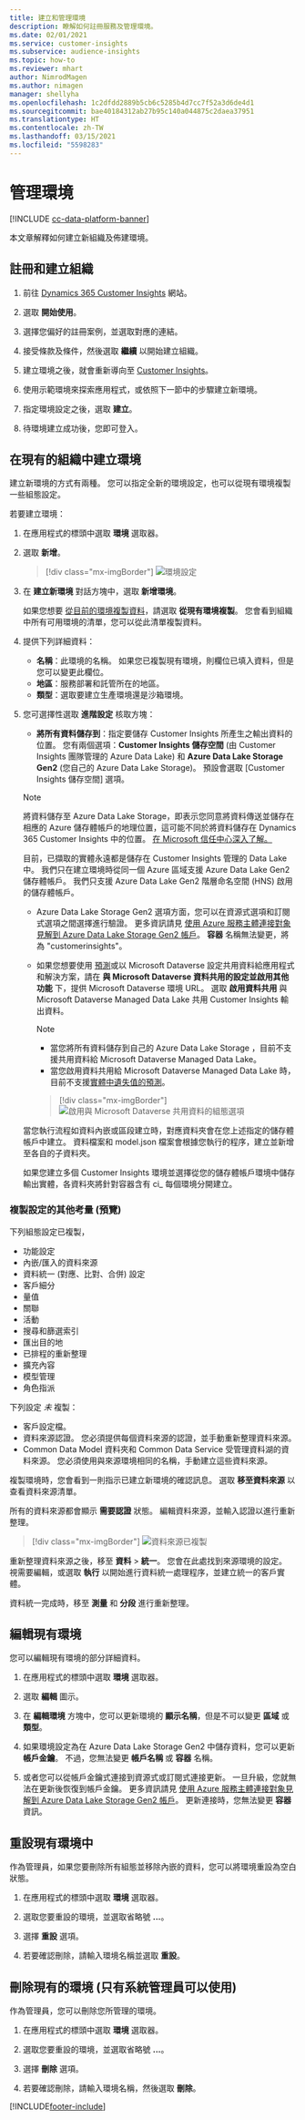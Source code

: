```yaml
---
title: 建立和管理環境
description: 瞭解如何註冊服務及管理環境。
ms.date: 02/01/2021
ms.service: customer-insights
ms.subservice: audience-insights
ms.topic: how-to
ms.reviewer: mhart
author: NimrodMagen
ms.author: nimagen
manager: shellyha
ms.openlocfilehash: 1c2dfdd2889b5cb6c5285b4d7cc7f52a3d6de4d1
ms.sourcegitcommit: bae40184312ab27b95c140a044875c2daea37951
ms.translationtype: HT
ms.contentlocale: zh-TW
ms.lasthandoff: 03/15/2021
ms.locfileid: "5598283"
---
```

# <a name="manage-environments"></a>管理環境

[!INCLUDE [cc-data-platform-banner](../includes/cc-data-platform-banner.md)]

本文章解釋如何建立新組織及佈建環境。

## <a name="sign-up-and-create-an-organization"></a>註冊和建立組織

1. 前往 [Dynamics 365 Customer Insights](https://dynamics.microsoft.com/ai/customer-insights/) 網站。

2. 選取 **開始使用**。

3. 選擇您偏好的註冊案例，並選取對應的連結。

4. 接受條款及條件，然後選取 **繼續** 以開始建立組織。

5. 建立環境之後，就會重新導向至 [Customer Insights](https://home.ci.ai.dynamics.com)。

6. 使用示範環境來探索應用程式，或依照下一節中的步驟建立新環境。

7. 指定環境設定之後，選取 **建立**。

8. 待環境建立成功後，您即可登入。

## <a name="create-an-environment-in-an-existing-organization"></a>在現有的組織中建立環境

建立新環境的方式有兩種。 您可以指定全新的環境設定，也可以從現有環境複製一些組態設定。

若要建立環境：

1. 在應用程式的標頭中選取 **環境** 選取器。

1. 選取 **新增**。

   > [!div class="mx-imgBorder"]
   > ![環境設定](media/environment-settings-dialog.png)

1. 在 **建立新環境** 對話方塊中，選取 **新增環境**。

   如果您想要 [從目前的環境複製資料](#additional-considerations-for-copy-configuration-preview)，請選取 **從現有環境複製**。 您會看到組織中所有可用環境的清單，您可以從此清單複製資料。

1. 提供下列詳細資料：
   - **名稱**：此環境的名稱。 如果您已複製現有環境，則欄位已填入資料，但是您可以變更此欄位。
   - **地區**：服務部署和託管所在的地區。
   - **類型**：選取要建立生產環境還是沙箱環境。

2. 您可選擇性選取 **進階設定** 核取方塊：

   - **將所有資料儲存到**：指定要儲存 Customer Insights 所產生之輸出資料的位置。 您有兩個選項：**Customer Insights 儲存空間** (由 Customer Insights 團隊管理的 Azure Data Lake) 和 **Azure Data Lake Storage Gen2** (您自己的 Azure Data Lake Storage)。 預設會選取 [Customer Insights 儲存空間] 選項。

   > [!NOTE]
   > 將資料儲存至 Azure Data Lake Storage，即表示您同意將資料傳送並儲存在相應的 Azure 儲存體帳戶的地理位置，這可能不同於將資料儲存在 Dynamics 365 Customer Insights 中的位置。 [在 Microsoft 信任中心深入了解。](https://www.microsoft.com/trust-center)
   >
   > 目前，已擷取的實體永遠都是儲存在 Customer Insights 管理的 Data Lake 中。
   > 我們只在建立環境時從同一個 Azure 區域支援 Azure Data Lake Gen2 儲存體帳戶。
   > 我們只支援 Azure Data Lake Gen2 階層命名空間 (HNS) 啟用的儲存體帳戶。

   - Azure Data Lake Storage Gen2 選項方面，您可以在資源式選項和訂閱式選項之間選擇進行驗證。 更多資訊請見 [使用 Azure 服務主體連接對象見解到 Azure Data Lake Storage Gen2 帳戶](connect-service-principal.md)。 **容器** 名稱無法變更，將為 "customerinsights"。
   
   - 如果您想要使用 [預測](predictions.md)或以 Microsoft Dataverse 設定共用資料給應用程式和解決方案，請在 **與 Microsoft Dataverse 資料共用的設定並啟用其他功能** 下，提供 Microsoft Dataverse 環境 URL。 選取 **啟用資料共用** 與 Microsoft Dataverse Managed Data Lake 共用 Customer Insights 輸出資料。

     > [!NOTE]
     > - 當您將所有資料儲存到自己的 Azure Data Lake Storage ，目前不支援共用資料給 Microsoft Dataverse Managed Data Lake。
     > - 當您啟用資料共用給 Microsoft Dataverse Managed Data Lake 時，目前不支援[實體中遺失值的預測](predictions.md)。

     > [!div class="mx-imgBorder"]
     > ![啟用與 Microsoft Dataverse 共用資料的組態選項](media/Datasharing-with-DataverseMDL.png)

   當您執行流程如資料內嵌或區段建立時，對應資料夾會在您上述指定的儲存體帳戶中建立。 資料檔案和 model.json 檔案會根據您執行的程序，建立並新增至各自的子資料夾。

   如果您建立多個 Customer Insights 環境並選擇從您的儲存體帳戶環境中儲存輸出實體，各資料夾將針對容器含有 ci_<environmentid> 每個環境分開建立。

### <a name="additional-considerations-for-copy-configuration-preview"></a>複製設定的其他考量 (預覽)

下列組態設定已複製，

- 功能設定
- 內嵌/匯入的資料來源
- 資料統一 (對應、比對、合併) 設定
- 客戶細分
- 量值
- 關聯
- 活動
- 搜尋和篩選索引
- 匯出目的地
- 已排程的重新整理
- 擴充內容
- 模型管理
- 角色指派

下列設定 *未* 複製：

- 客戶設定檔。
- 資料來源認證。 您必須提供每個資料來源的認證，並手動重新整理資料來源。
- Common Data Model 資料夾和 Common Data Service 受管理資料湖的資料來源。 您必須使用與來源環境相同的名稱，手動建立這些資料來源。

複製環境時，您會看到一則指示已建立新環境的確認訊息。 選取 **移至資料來源** 以查看資料來源清單。

所有的資料來源都會顯示 **需要認證** 狀態。 編輯資料來源，並輸入認證以進行重新整理。

> [!div class="mx-imgBorder"]
> ![資料來源已複製](media/data-sources-copied.png)

重新整理資料來源之後，移至 **資料** > **統一**。 您會在此處找到來源環境的設定。 視需要編輯，或選取 **執行** 以開始進行資料統一處理程序，並建立統一的客戶實體。

資料統一完成時，移至 **測量** 和 **分段** 進行重新整理。

## <a name="edit-an-existing-environment"></a>編輯現有環境

您可以編輯現有環境的部分詳細資料。

1.  在應用程式的標頭中選取 **環境** 選取器。

2.  選取 **編輯** 圖示。

3. 在 **編輯環境** 方塊中，您可以更新環境的 **顯示名稱**，但是不可以變更 **區域** 或 **類型**。

4. 如果環境設定為在 Azure Data Lake Storage Gen2 中儲存資料，您可以更新 **帳戶金鑰**。 不過，您無法變更 **帳戶名稱** 或 **容器** 名稱。

5. 或者您可以從帳戶金鑰式連接到資源式或訂閱式連接更新。 一旦升級，您就無法在更新後恢復到帳戶金鑰。 更多資訊請見 [使用 Azure 服務主體連接對象見解到 Azure Data Lake Storage Gen2 帳戶](connect-service-principal.md)。 更新連接時，您無法變更 **容器** 資訊。

## <a name="reset-an-existing-environment"></a>重設現有環境中

作為管理員，如果您要刪除所有組態並移除內嵌的資料，您可以將環境重設為空白狀態。

1.  在應用程式的標頭中選取 **環境** 選取器。 

2.  選取您要重設的環境，並選取省略號 **...**。 

3. 選擇 **重設** 選項。 

4.  若要確認刪除，請輸入環境名稱並選取 **重設**。

## <a name="delete-an-existing-environment-available-only-for-admins"></a>刪除現有的環境 (只有系統管理員可以使用)

作為管理員，您可以刪除您所管理的環境。

1.  在應用程式的標頭中選取 **環境** 選取器。

2.  選取您要重設的環境，並選取省略號 **...**。 

3. 選擇 **刪除** 選項。 

4.  若要確認刪除，請輸入環境名稱，然後選取 **刪除**。


[!INCLUDE[footer-include](../includes/footer-banner.md)]